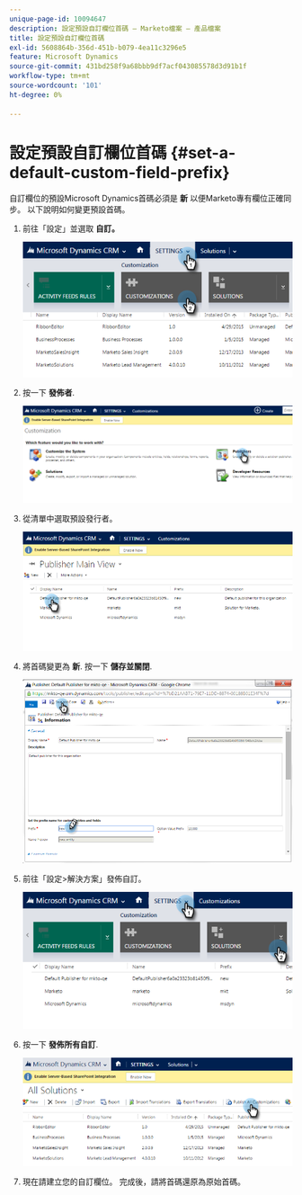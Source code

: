 ```yaml
---
unique-page-id: 10094647
description: 設定預設自訂欄位首碼 — Marketo檔案 — 產品檔案
title: 設定預設自訂欄位首碼
exl-id: 5608864b-356d-451b-b079-4ea11c3296e5
feature: Microsoft Dynamics
source-git-commit: 431bd258f9a68bbb9df7acf043085578d3d91b1f
workflow-type: tm+mt
source-wordcount: '101'
ht-degree: 0%

---
```


# 設定預設自訂欄位首碼 {#set-a-default-custom-field-prefix}

自訂欄位的預設Microsoft Dynamics首碼必須是 **新** 以便Marketo專有欄位正確同步。 以下說明如何變更預設首碼。

1. 前往「設定」並選取 **自訂。**

   ![](assets/image2015-10-9-11-3a18-3a8.png)

1. 按一下 **發佈者**.

   ![](assets/image2015-10-9-11-3a19-3a39.png)

1. 從清單中選取預設發行者。

   ![](assets/image2015-10-9-11-3a2-3a45.png)

1. 將首碼變更為 **新**. 按一下 **儲存並關閉**.

   ![](assets/image2015-10-9-11-3a9-3a17.png)

1. 前往「設定>解決方案」發佈自訂。

   ![](assets/image2015-10-9-11-3a12-3a43.png)

1. 按一下 **發佈所有自訂**.

   ![](assets/image2015-10-9-11-3a14-3a42.png)

1. 現在請建立您的自訂欄位。 完成後，請將首碼還原為原始首碼。
